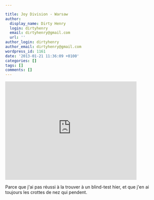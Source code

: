 ```yaml
---

title: Joy Division - Warsaw
author:
  display_name: Dirty Henry
  login: dirtyhenry
  email: dirtyhenry@gmail.com
  url: ''
author_login: dirtyhenry
author_email: dirtyhenry@gmail.com
wordpress_id: 1161
date: '2013-01-21 11:36:09 +0100'
categories: []
tags: []
comments: []
---
```

<iframe width="420" height="315" src="http://www.youtube.com/embed/iuVG2WUlLyw" frameborder="0" allowfullscreen></iframe>

Parce que j'ai pas réussi à la trouver à un blind-test hier, et que j'en ai toujours les crottes de nez qui pendent.
